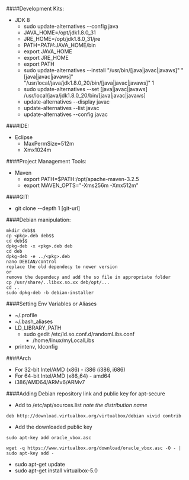 ####Development Kits:
* JDK 8
  * sudo update-alternatives --config java
  * JAVA_HOME=/opt/jdk1.8.0_31
  * JRE_HOME=/opt/jdk1.8.0_31/jre
  * PATH=$PATH:$JAVA_HOME/bin
  * export JAVA_HOME
  * export JRE_HOME
  * export PATH
  * sudo update-alternatives --install "/usr/bin/[java|javac|javaws]" "[java|javac|javaws]" "/usr/local/java/jdk1.8.0_20/bin/[java|javac|javaws]" 1
  * sudo update-alternatives --set [java|javac|javaws] /usr/local/java/jdk1.8.0_20/bin/[java|javac|javaws]
  * update-alternatives --display javac
  * update-alternatives --list javac
  * update-alternatives --config javac

####IDE:
* Eclipse 
  * MaxPermSize=512m
  * Xmx1024m

####Project Management Tools:
* Maven
  * export PATH=$PATH:/opt/apache-maven-3.2.5
  * export MAVEN_OPTS="-Xms256m -Xmx512m"

####GIT:
* git clone --depth 1 [git-url]

####Debian manipulation:
```
mkdir deb$$
cp <pkg>.deb deb$$
cd deb$$
dpkg-deb -x <pkg>.deb deb
cd deb
dpkg-deb -e ../<pkg>.deb
nano DEBIAN/control
replace the old dependecy to newer version 
or 
remove the dependecy and add the so file in appropriate folder
cp /usr/share/..libxx.so.xx deb/opt/...
cd ..
sudo dpkg-deb -b debian-installer
```

####Setting Env Variables or Aliases
* ~/.profile
* ~/.bash_aliases
* LD_LIBRARY_PATH
  * sudo gedit /etc/ld.so.conf.d/randomLibs.conf
    * /home/linux/myLocalLibs
* printenv, ldconfig

####Arch
* For 32-bit Intel/AMD (x86) - i386 (i386, i686)
* For 64-bit Intel/AMD (x86_64) - amd64
* i386/AMD64/ARMv6/ARMv7

####Adding Debian repository link and public key for apt-secure
* Add to /etc/apt/sources.list	_note the distribution name_
```
deb http://download.virtualbox.org/virtualbox/debian vivid contrib
```
* Add the downloaded public key
```
sudo apt-key add oracle_vbox.asc
```
```
wget -q https://www.virtualbox.org/download/oracle_vbox.asc -O - | sudo apt-key add -
```
* sudo apt-get update
* sudo apt-get install virtualbox-5.0
